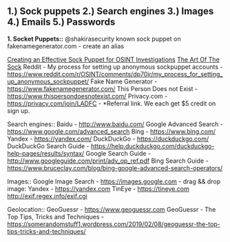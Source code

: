 1.) Sock puppets 
2.) Search engines
3.) Images
4.) Emails
5.) Passwords
---

**1. Socket Puppets::**
@shakirasecurity known sock puppet on 
fakenamegenerator.com - create an alias

[Creating an Effective Sock Puppet for OSINT Investigations](https://jakecreps.com/sock-puppets/)
[The Art Of The Sock](https://www.secjuice.com/the-art-of-the-sock-osint-humint/)
Reddit - My process for setting up anonymous sockpuppet accounts - https://www.reddit.com/r/OSINT/comments/dp70jr/my_process_for_setting_up_anonymous_sockpuppet/
Fake Name Generator - https://www.fakenamegenerator.com/
This Person Does not Exist - https://www.thispersondoesnotexist.com/
Privacy.com - https://privacy.com/join/LADFC - *Referral link. We each get $5 credit on sign up.

Search engines::
Baidu - http://www.baidu.com/
Google Advanced Search - https://www.google.com/advanced_search
Bing - https://www.bing.com/
Yandex - https://yandex.com/
DuckDuckGo - https://duckduckgo.com/
DuckDuckGo Search Guide - https://help.duckduckgo.com/duckduckgo-help-pages/results/syntax/
Google Search Guide - http://www.googleguide.com/print/adv_op_ref.pdf
Bing Search Guide - https://www.bruceclay.com/blog/bing-google-advanced-search-operators/

Images::
Google Image Search - https://images.google.com - drag && drop image:
Yandex - https://yandex.com
TinEye - https://tineye.com
http://exif.regex.info/exif.cgi

Geolocation::
GeoGuessr - https://www.geoguessr.com
GeoGuessr - The Top Tips, Tricks and Techniques - https://somerandomstuff1.wordpress.com/2019/02/08/geoguessr-the-top-tips-tricks-and-techniques/